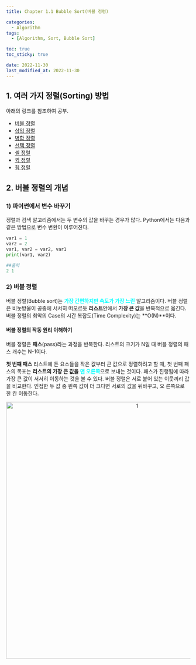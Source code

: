 ```yaml
---
title: Chapter 1.1 Bubble Sort(버블 정령)

categories: 
  - Algorithm
tags:
  - [Algorithm, Sort, Bubble Sort]

toc: true
toc_sticky: true

date: 2022-11-30
last_modified_at: 2022-11-30 
---
```


## 1. 여러 가지 정렬(Sorting) 방법  
아래의 링크를 참조하여 공부.
- [버블 정렬](https://gmlwjd9405.github.io/2018/05/06/algorithm-bubble-sort.html)
- [삽입 정렬](https://gmlwjd9405.github.io/2018/05/06/algorithm-insertion-sort.html)
- [병합 정렬](https://gmlwjd9405.github.io/2018/05/08/algorithm-merge-sort.html)
- [선택 정렬](https://gmlwjd9405.github.io/2018/05/06/algorithm-selection-sort.html)
- [셸 정렬](https://gmlwjd9405.github.io/2018/05/08/algorithm-shell-sort.html)
- [퀵 정렬](https://gmlwjd9405.github.io/2018/05/10/algorithm-quick-sort.html)
- [힙 정렬](https://gmlwjd9405.github.io/2018/05/10/algorithm-heap-sort.html)

## 2. 버블 정렬의 개념
### 1) 파이썬에서 변수 바꾸기
정렬과 검색 알고리즘에서는 두 변수의 값을 바꾸는 경우가 많다. Python에서는 다음과 같은 방법으로 변수 변환이 이루어진다.
```python
var1 = 1
var2 = 2
var1, var2 = var2, var1
print(var1, var2)

##출력
2 1
```

### 2) 버블 정렬
버블 정렬(Bubble sort)는 <span style = "color:aqua">**가장 간편하지만 속도가 가장 느린**</span> 알고리즘이다. 버블 정렬은 비눗방울이 공중에 서서히 떠오르듯 **리스트**안에서 
**가장 큰 값**을 반복적으로 옮긴다. 버블 정렬의 최악의 Case의 시간 복잡도(Time Complexity)는 **O(N)**이다.

#### 버블 정렬의 작동 원리 이해하기
버블 정렬은 **패스**(pass)라는 과정을 반복한다. 리스트의 크기가 N일 때 버블 정렬의 패스 개수는 N-1이다. 

**첫 번쨰 패스**
리스트에 든 요소들을 작은 값부터 큰 값으로 정렬하려고 할 때, 첫 번째 패스의 목표는 **리스트의 가장 큰 값을** <span style = "color:aqua">**맨 오른쪽**</span>으로 보내는 것이다.
패스가 진행됨에 따라 가장 큰 값이 서서히 이동하는 것을 볼 수 있다. 버블 정렬은 서로 붙어 있는 이웃끼리 값을 비교한다. 인접한 두 값 중 왼쪽 값이 더 크다면 서로의 값을 뒤바꾸고, 오
른쪽으로 한 칸 이동한다. 

<p align="center">
<img width="700" alt="1" src="https://user-images.githubusercontent.com/111734605/204766459-c2067707-c3ef-4bc2-a0f6-d700d1ab5ee1.pn">
</p>


